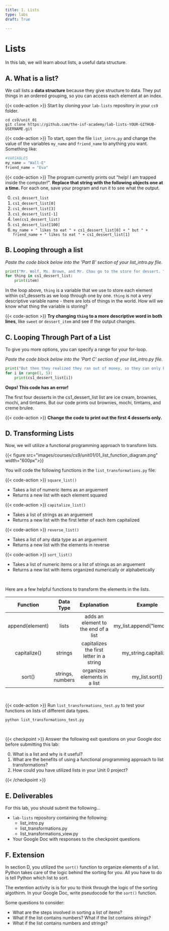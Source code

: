 ```yaml
---
title: 1. Lists
type: labs
draft: True

---
```


# Lists
In this lab, we will learn about lists, a useful data structure. 

## A. What is a list?

We call lists a **data structure** because they give structure to data. They put things in an ordered grouping, so you can access each element at an index. 


{{< code-action >}} Start by cloning your `lab-lists` repository in your `cs9` folder. 
```shell
cd cs9/unit_01
git clone https://github.com/the-isf-academy/lab-lists-YOUR-GITHUB-USERNAME.git
```


{{< code-action >}} To start, open the file `list_intro.py` and change the value of the variables `my_name` and `friend_name` to anything you want. Something like:

```python
#VARIABLES
my_name = "Wall-E"
friend_name = "Eva"
```

{{< code-action >}} The program currently prints out "help! I am trapped inside the computer!". **Replace that string with the following objects one at a time.** For each one, save your program and run it to see what the output.

0. `cs1_dessert_list`
0. `cs1_dessert_list[0]`
0. `cs1_dessert_list[3]`
0. `cs1_dessert_list[-1]`
0. `len(cs1_dessert_list)`
0. `cs1_dessert_list[100]`
0. `my_name + " likes to eat " + cs1_dessert_list[0] + " but " + friend_name + " likes to eat " + cs1_dessert_list[1]`


## B. Looping through a list

*Paste the code block below into the 'Part B' section of your list_intro.py file.*

```python
print("Mr. Wolf, Ms. Brown, and Mr. Chau go to the store for dessert. They decide to buy...")
for thing in cs1_dessert_list:
    print(item)
```

In the loop above, `thing` is a variable that we use to store each element within cs1_desserts as we loop through one by one. `thing` is not a very descriptive variable name - there are lots of things in the world. How will we know what thing the variable is storing?

{{< code-action >}} **Try changing `thing` to a more descriptive word in both lines**, like `sweet` or `dessert_item` and see if the output changes.


## C. Looping Through Part of a List 
To give you more options, you can specify a range for your for-loop.

*Paste the code block below into the 'Part C' section of your list_intro.py file.*


```python
print("But then they realized they ran out of money, so they can only buy 4 desserts. They decide to buy...")
for i in range(1, 5):
    print(cs1_dessert_list[i])
```

**Oops! This code has an error!**

The first four desserts in the cs1_dessert_list list are ice cream, brownies, mochi, and timtams.
But our code prints out brownies, mochi, timtams, and creme brulee. 

{{< code-action >}} **Change the code to print out the first 4 desserts only.**



## D. Transforming Lists 

Now, we will utilize a functional programming approach to transform lists. 

{{< figure src="images/courses/cs9/unit01/01_list_function_diagram.png" width="600px">}}


You will code the following functions in the `list_transformations.py` file:


{{< code-action >}} `square_list()` 
- Takes a list of numeric items as an arguement
- Returns a new list with each element squared

{{< code-action >}} `capitalize_list()` 
- Takes a list of strings as an arguement
- Returns a new list with the first letter of each item capitalized

{{< code-action >}} `reverse_list()` 
- Takes a list of any data type as an arguement 
- Returns a new list with the elements in reverse

{{< code-action >}} `sort_list()` 
- Takes a list of numeric items or a list of strings as an arguement
- Returns a new list with items organized numerically or alphabetically 

<br>

Here are a few helpful functions to transform the elements in the lists. 

| Function  | Data Type  | Explanation  |  Example |
|:-:|:-:|:-:|:-:|
| append(element)  | lists  | adds an element to the end of a list  |  my_list.append("lemonade") |
| capitalize()  | strings  | capitalizes the first letter in a string | my_string.capitalize()  |
| sort()  | strings, numbers  | organizes elements in a list | my_list.sort()  |

<br>

{{< code-action >}} Run `list_transformations_test.py` to test your functions on lists of different data types.

```shell 
python list_transformations_test.py
```

<br>




{{< checkpoint >}}
Answer the following exit questions on your Google doc before submitting this lab:

0. What is a list and why is it useful? 
0. What are the benefits of using a functional programming approach to list transformations?
0. How could you have utilized lists in your Unit 0 project?


{{< /checkpoint >}}

## E. Deliverables
For this lab, you should submit the following...

- `lab-lists` repository containing the following: 
    - list_intro.py
    - list_transformations.py
    - list_transformations_view.py 
- Your Google Doc with responses to the checkpoint questions

## F. Extension
In section D, you utilized the `sort()` function to organize elements of a list. Python takes care of the logic behind the sorting for you. All you have to do is tell Python which list to sort. 

The extention activity is is for you to think through the logic of the sorting algothirm. In your Google Doc, write pseudocode for the `sort()` function. 

Some questions to consider:
- What are the steps involved in sorting a list of items? 
- What if the list contains numbers? What if the list contains strings? 
- What if the list contains numbers and strings? 


